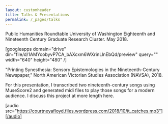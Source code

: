 ```yaml
---
layout: customheader
title: Talks & Presentations
permalink: /_pages/talks
---
```


Public Humanities Roundtable
University of Washington Eighteenth and Nineteenth Century Graduate Research Cluster. May 2018.

[googleapps domain="drive" dir="file/d/1AMYcobyvP7CA_bAXcxm6WXrinLlnEbQd/preview" query="" width="640" height="480" /]




"Printing Synesthesia: Sensory Epistemologies in the Nineteenth-Century Newspaper," North American Victorian Studies Association (NAVSA), 2018.

For this presentation, I transcribed two nineteenth-century songs using MuseScore2 and generated midi files to play those songs for a modern audience. I discuss this project at more length here.

[audio src="https://courtneyafloyd.files.wordpress.com/2018/10/it_catches.mp3"][/audio]
